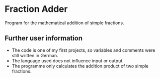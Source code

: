 # Fraction Adder
Program for the mathematical addition of simple fractions.

## Further user information
- The code is one of my first projects, so variables and comments were still written in German.
- The language used does not influence input or output.
- The programme only calculates the addition product of two simple fractions.